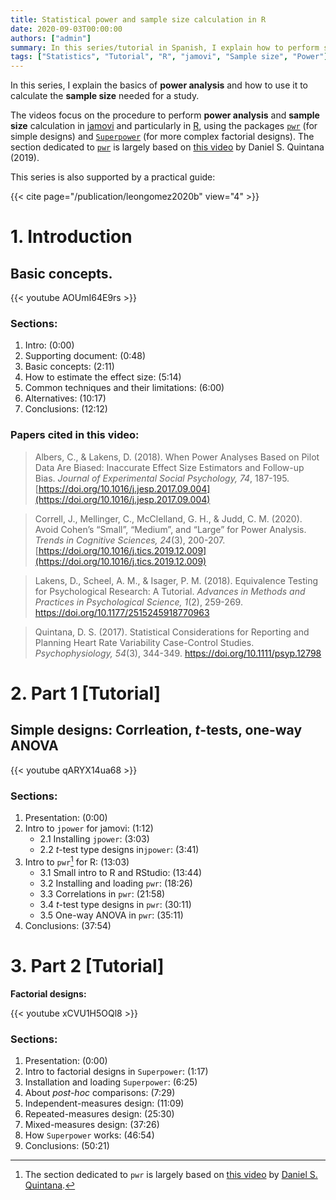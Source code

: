 ```yaml
---
title: Statistical power and sample size calculation in R
date: 2020-09-03T00:00:00
authors: ["admin"]
summary: In this series/tutorial in Spanish, I explain how to perform statistical **power analysis** to calculate the required **sample size** for a study.
tags: ["Statistics", "Tutorial", "R", "jamovi", "Sample size", "Power"]
---
```


In this series, I explain the basics of **power analysis** and how to use it to calculate the **sample size** needed for a study.

The videos focus on the procedure to perform **power analysis** and **sample size** calculation in [jamovi](https://www.jamovi.org/) and particularly in [R](https://www.r-project.org/), using the packages [`pwr`](https://www.rdocumentation.org/packages/pwr/) (for simple designs) and [`Superpower`](https://cran.r-project.org/web/packages/Superpower/vignettes/intro_to_superpower.html) (for more complex factorial designs). The section dedicated to [`pwr`](https://www.rdocumentation.org/packages/pwr/) is largely based on [this video](https://youtu.be/ZIjOG8LTTh8) by Daniel S. Quintana (2019).

This series is also supported by a practical guide:

{{< cite page="/publication/leongomez2020b" view="4" >}}

# 1. Introduction

## **Basic concepts.**

{{< youtube AOUmI64E9rs >}}

### Sections:

1. Intro: (0:00)
2. Supporting document: (0:48)
3. Basic concepts: (2:11)
4. How to estimate the effect size: (5:14)
5. Common techniques and their limitations: (6:00)
6. Alternatives: (10:17)
7. Conclusions:  (12:12)

### Papers cited in this video:

> Albers, C., & Lakens, D. (2018). When Power Analyses Based on Pilot Data Are Biased: Inaccurate Effect Size Estimators and Follow-up Bias. *Journal of Experimental Social Psychology, 74*, 187-195. [https://doi.org/10.1016/j.jesp.2017.09.004](https://doi.org/10.1016/j.jesp.2017.09.004)

> Correll, J., Mellinger, C., McClelland, G. H., & Judd, C. M. (2020). Avoid Cohen’s “Small”, “Medium”, and “Large” for Power Analysis. *Trends in Cognitive Sciences, 24*(3), 200-207. [https://doi.org/10.1016/j.tics.2019.12.009](https://doi.org/10.1016/j.tics.2019.12.009)

> Lakens, D., Scheel, A. M., & Isager, P. M. (2018). Equivalence Testing for Psychological Research: A Tutorial. *Advances in Methods and Practices in Psychological Science, 1*(2), 259-269. https://doi.org/10.1177/2515245918770963

> Quintana, D. S. (2017). Statistical Considerations for Reporting and Planning Heart Rate Variability Case-Control Studies. *Psychophysiology, 54*(3), 344-349. https://doi.org/10.1111/psyp.12798

# 2. Part 1 [Tutorial]

## **Simple designs:** Corrleation, *t*-tests, one-way ANOVA

{{< youtube qARYX14ua68 >}}

### Sections:

1. Presentation: (0:00)
2. Intro to `jpower` for jamovi: (1:12)
    + 2.1 Installing `jpower`: (3:03)
    + 2.2 *t*-test type designs in`jpower`: (3:41)
3. Intro to `pwr`[^1] for R: (13:03)
    + 3.1 Small intro to R and RStudio: (13:44)
    + 3.2 Installing and loading `pwr`:  (18:26)
    + 3.3 Correlations in `pwr`: (21:58)
    + 3.4 *t*-test type designs in `pwr`: (30:11)
    + 3.5 One-way ANOVA in `pwr`: (35:11)
4. Conclusions: (37:54)

[^1]: The section dedicated to `pwr` is largely based on [this video](https://youtu.be/ZIjOG8LTTh8) by [Daniel S. Quintana](https://www.dsquintana.com/).

# 3. Part 2 [Tutorial]

**Factorial designs:**

{{< youtube xCVU1H5OQl8 >}}

### Sections:

1. Presentation: (0:00)
2. Intro to factorial designs in `Superpower`: (1:17)
3. Installation and loading `Superpower`: (6:25)
4. About *post-hoc* comparisons: (7:29)
5. Independent-measures design: (11:09)
6. Repeated-measures design: (25:30)
7. Mixed-measures design: (37:26)
8. How `Superpower` works: (46:54)
9. Conclusions: (50:21)
